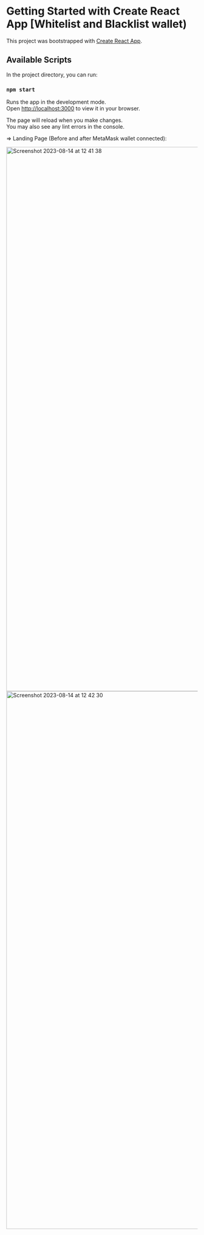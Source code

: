 # Getting Started with Create React App [Whitelist and Blacklist wallet)

This project was bootstrapped with [Create React App](https://github.com/facebook/create-react-app).

## Available Scripts

In the project directory, you can run:

### `npm start`

Runs the app in the development mode.\
Open [http://localhost:3000](http://localhost:3000) to view it in your browser.

The page will reload when you make changes.\
You may also see any lint errors in the console.

 => Landing Page (Before and after MetaMask wallet connected):

 <img width="1435" alt="Screenshot 2023-08-14 at 12 41 38" src="https://github.com/rajeebkm/whitelist_blacklist/assets/97892873/935bad8f-c99f-4c64-ba69-34b2c05e384d">
<img width="1418" alt="Screenshot 2023-08-14 at 12 42 30" src="https://github.com/rajeebkm/whitelist_blacklist/assets/97892873/fd4c2c4f-d618-4e96-9575-5967984167a1">

